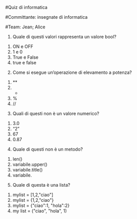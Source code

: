 #Quiz di informatica

#Committante: insegnate di informatica

#Team: Jean; Alice


1) Quale di questi valori rappresenta un valore bool?
1.	ON e OFF
2.	1 e 0
3.	True e False
4.	true e false

2) Come si esegue un’operazione di elevamento a potenza? 
1.	**
2.	* 
3.	%
4.	//

3) Quali di questi non è un valore numerico?
1.	3.0
2.	“2”
3.	67
4.	0.87

4) Quale di questi non è un metodo?
1.	len()
2.	variabile.upper()
3.	variabile.title()
4.	variabile.

5) Quale di questa è una lista?
1. mylist = [1,2,"ciao"] 
2. mylist = {1,2,"ciao"}
3. mylist = {"ciao":1, "hola":2}
4. my list = ("ciao", "hola", 1)

 
